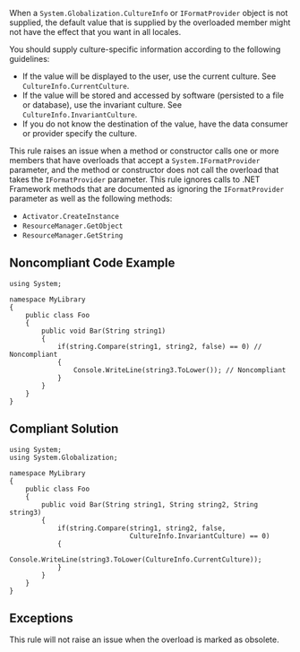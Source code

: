 When a `System.Globalization.CultureInfo` or `IFormatProvider` object is not supplied, the default value that is supplied by the overloaded member might not have the effect that you want in all locales.
 
You should supply culture-specific information according to the following guidelines:
 
- If the value will be displayed to the user, use the current culture. See `CultureInfo.CurrentCulture`.
- If the value will be stored and accessed by software (persisted to a file or database), use the invariant culture. See
  `CultureInfo.InvariantCulture`.
- If you do not know the destination of the value, have the data consumer or provider specify the culture.

This rule raises an issue when a method or constructor calls one or more members that have overloads that accept a `System.IFormatProvider` parameter, and the method or constructor does not call the overload that takes the `IFormatProvider` parameter. This rule ignores calls to .NET Framework methods that are documented as ignoring the `IFormatProvider` parameter as well as the following methods:

- `Activator.CreateInstance`
- `ResourceManager.GetObject`
- `ResourceManager.GetString`

## Noncompliant Code Example

    using System;
    
    namespace MyLibrary
    {
        public class Foo
        {
            public void Bar(String string1)
            {
                if(string.Compare(string1, string2, false) == 0) // Noncompliant
                {
                    Console.WriteLine(string3.ToLower()); // Noncompliant
                }
            }
        }
    }

## Compliant Solution

    using System;
    using System.Globalization;
    
    namespace MyLibrary
    {
        public class Foo
        {
            public void Bar(String string1, String string2, String string3)
            {
                if(string.Compare(string1, string2, false,
                                  CultureInfo.InvariantCulture) == 0)
                {
                    Console.WriteLine(string3.ToLower(CultureInfo.CurrentCulture));
                }
            }
        }
    }

## Exceptions
 
This rule will not raise an issue when the overload is marked as obsolete.